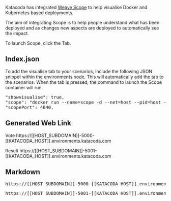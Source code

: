 Katacoda has integrated [Weave Scope](https://weave.works/scope) to help visualise Docker and Kubernetes based deployments.

The aim of integrating Scope is to help people understand what has been deployed and as changes new aspects are deployed to automatically see the impact.

To launch Scope, click the Tab.

## Index.json

To add the visualise tab to your scenarios, include the following JSON snippet within the environments node. This will automatically add the tab to the scenarios. When the tab is pressed, the command to launch the Scope container will run.

<pre class="file">
"showvisualise": true,
"scope": "docker run --name=scope -d --net=host --pid=host --privileged -v /var/run/docker.sock:/var/run/docker.sock:rw weaveworks/scope:1.9.1 --probe.docker=true",
"scopePort": 4040,
</pre>


## Generated Web Link

Vote
https://[[HOST_SUBDOMAIN]]-5000-[[KATACODA_HOST]].environments.katacoda.com

Result
https://[[HOST_SUBDOMAIN]]-5001-[[KATACODA_HOST]].environments.katacoda.com

## Markdown 
<pre>https://[[HOST_SUBDOMAIN]]-5000-[[KATACODA_HOST]].environments.katacoda.com</pre>

<pre>https://[[HOST_SUBDOMAIN]]-5001-[[KATACODA_HOST]].environments.katacoda.com</pre>

